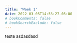 ```yaml
---
title: "Week 1"
date: 2022-03-05T14:53:27-05:00
# bookComments: false
# bookSearchExclude: false
---
```

teste asdasdasd
